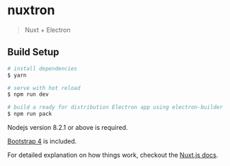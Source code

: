 # nuxtron

> Nuxt + Electron

## Build Setup

``` bash
# install dependencies
$ yarn

# serve with hot reload
$ npm run dev

# build a ready for distribution Electron app using electron-builder
$ npm run pack
```

Nodejs version 8.2.1 or above is required.

[Bootstrap 4](https://getbootstrap.com/) is included.

For detailed explanation on how things work, checkout the [Nuxt.js docs](https://github.com/nuxt/nuxt.js).

